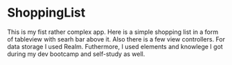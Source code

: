 # ShoppingList
This is my fist rather complex app. Here is a simple shopping list in a form of tableview with searh bar above it. Also there is a few view controllers. For data storage I used Realm. Futhermore, I used elements and knowlege I got during my dev bootcamp and self-study as well.  

